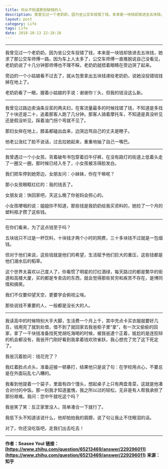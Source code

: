 ```yaml
---
title: 你从不知道那些缺钱的人
description: 我曾见过一个老奶奶，因为坐公交车投错了钱，本来是一块钱却放进去五块钱，她求了那公交车师傅一路。因为车上人太多了，公交车师傅一直推脱说自己没看见.....
layout: post
category: Life
tags: Life
date: 2018-10-13 22:18:18
---
```


-----

我曾见过一个老奶奶，因为坐公交车投错了钱，本来是一块钱却放进去五块钱，她求了那公交车师傅一路。因为车上人太多了，公交车师傅一直推脱说自己没看见，老奶奶说了十几分钟那师傅也不理不睬，老奶奶就捂着眼睛在旁边哭了起来。

旁边的一个小姑娘看不过去了，就从包里拿出五块钱递给老奶奶，说她没投错钱钱掉在地上了。

老奶奶看了一眼，握着小姑娘的手说：谢谢你丫头，但我的钱没这么新。

-----

我曾见过路边卖油条豆浆的两夫妇，在客流量最多的时候找错了钱，不知道是多找了十块还是二十，追着那客人跑了几分钟。那客人骑着摩托车，不知道是真没听见还是假没听见，踩着油门拐个弯就不见了。

那妇女摔在地上，膝盖都磕出血来，边哭边骂自己的丈夫是瞎子。

他老公涨红了脸不说话，过去拉她起来，重重地抽了自己一嘴巴。

-----

我曾遇过一个小女孩，背着破布书包穿着旧牛仔裤，在没有路灯的街道上低着头走了一圈又一圈，那时候已经入冬了，小女孩被冻得脸发白。

我们把车停到她旁边，女朋友问：小妹妹，你在干嘛呢？

那小女孩眼眶红红的：我的钱丢了。

女朋友说：快回家吧，天这么晚了你爸妈会担心的。

小女孩哽咽的说：姐姐你不知道，那些钱是我奶奶给我买资料的，她捡了一个月的塑料瓶才攒了这些钱。

-----

在你们看来，为了这点钱至于吗？

五块钱只不过是一杯饮料，十块钱才两个小时的网费，三十多块钱不过就是一包烟钱。

但对于他们来说，这些钱就是他们的希望，生活赋予他们巨大的重压，这些钱都是他们溺水后的稻草。

这个世界太喜欢以己度人了，你看惯了明星的灯红酒绿，每天路过的都是繁华的街道和高楼大厦，买的都是专卖店的东西，就会觉得那些贫穷和疾苦不存在，是博同情和搞笑。

我们不仅要仰望天空，更要学会俯视尘埃。

那些说钱不重要的人，一般都是没长大的人。

-----

我读高中的时候特别大手大脚，生活费一个月上千，其中充点卡买衣服就要好几百，钱用完了就到处借，借不到了就回家去我爸柜子里“拿”，有一次又偷偷的回家，拿了一千块钱准备找死党胡吃海喝的时候，被我爸逮个正着，尴尬的是连狡辩的机会都没有，我爸开门刚好看到我拿着钱欢欣雀跃，我心想完了完了这下死定了。

我爸沉着脸问：钱花完了？

我红着脸点点头，准备迎接一顿暴打，结果他只是说了句：在学校用点心，不要总是在外面玩乱七八糟的。

我看到他提着一个袋子，里面有四个馒头，想起桌子上只有两盘青菜，这就是他凑合对付的中饭。那一刻我才知道羞愧，我之所以过的轻松，无非是有人帮我承担了那份艰难。我问：您中午就吃这个吗？

我爸笑了笑：反正家里没人，简单凑合一下就行了。

我低下头不知道该说什么，他却拍拍我的肩膀，说了句让我止不住眼泪的话。

对了，你还没吃饭吧，走我们出去吃去！

-----

**作者：Seasee Youl**
**链接：[https://www.zhihu.com/question/65213469/answer/229296011](https://www.zhihu.com/question/65213469/answer/229296011)**
**来源：知乎**
